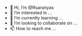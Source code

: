 - 👋 Hi, I’m @Rsaranyas
- 👀 I’m interested in ...
- 🌱 I’m currently learning ...
- 💞️ I’m looking to collaborate on ...
- 📫 How to reach me ...

<!---
Rsaranyas/Rsaranyas is a ✨ special ✨ repository because its `README.md` (this file) appears on your GitHub profile.
You can click the Preview link to take a look at your changes.
--->
